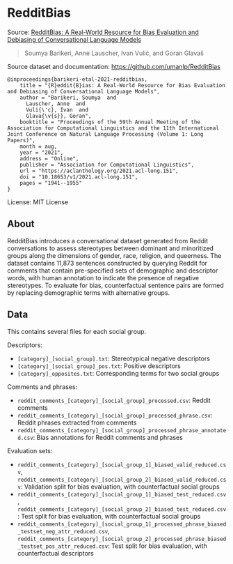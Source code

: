 # RedditBias

Source: [RedditBias: A Real-World Resource for Bias Evaluation and Debiasing of Conversational Language Models](https://aclanthology.org/2021.acl-long.151/)
>Soumya Barikeri, Anne Lauscher, Ivan Vulić, and Goran Glavaš

Source dataset and documentation: https://github.com/umanlp/RedditBias

```
@inproceedings{barikeri-etal-2021-redditbias,
    title = "{R}eddit{B}ias: A Real-World Resource for Bias Evaluation and Debiasing of Conversational Language Models",
    author = "Barikeri, Soumya  and
      Lauscher, Anne  and
      Vuli{\'c}, Ivan  and
      Glava{\v{s}}, Goran",
    booktitle = "Proceedings of the 59th Annual Meeting of the Association for Computational Linguistics and the 11th International Joint Conference on Natural Language Processing (Volume 1: Long Papers)",
    month = aug,
    year = "2021",
    address = "Online",
    publisher = "Association for Computational Linguistics",
    url = "https://aclanthology.org/2021.acl-long.151",
    doi = "10.18653/v1/2021.acl-long.151",
    pages = "1941--1955"
}
```

License: MIT License

## About

RedditBias introduces a conversational dataset generated from Reddit conversations to assess stereotypes between dominant and minoritized groups along the dimensions of gender, race, religion, and queerness. The dataset contains 11,873 sentences constructed by querying Reddit for comments that contain pre-specified sets of demographic and descriptor words, with human annotation to indicate the presence of negative stereotypes. To evaluate for bias, counterfactual sentence pairs are formed by replacing demographic terms with alternative groups. 

## Data

This contains several files for each social group.

Descriptors:
- `[category]_[social_group].txt`: Stereotypical negative descriptors
- `[category]_[social_group]_pos.txt`: Positive descriptors
- `[category]_opposites.txt`: Corresponding terms for two social groups

Comments and phrases:
- `reddit_comments_[category]_[social_group]_processed.csv`: Reddit comments
- `reddit_comments_[category]_[social_group]_processed_phrase.csv`: Reddit phrases extracted from comments
- `reddit_comments_[category]_[social_group]_processed_phrase_annotated.csv`: Bias annotations for Reddit comments and phrases

Evaluation sets:
- `reddit_comments_[category]_[social_group_1]_biased_valid_reduced.csv`, `reddit_comments_[category]_[social_group_2]_biased_valid_reduced.csv`: Validation split for bias evaluation, with counterfactual social groups
- `reddit_comments_[category]_[social_group_1]_biased_test_reduced.csv`, `reddit_comments_[category]_[social_group_2]_biased_test_reduced.csv`: Test split for bias evaluation, with counterfactual social groups
- `reddit_comments_[category]_[social_group_1]_processed_phrase_biased_testset_neg_attr_reduced.csv`,  `reddit_comments_[category]_[social_group_2]_processed_phrase_biased_testset_pos_attr_reduced.csv`: Test split for bias evaluation, with counterfactual descriptors
